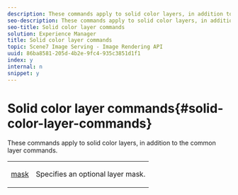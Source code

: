 ```yaml
---
description: These commands apply to solid color layers, in addition to the common layer commands.
seo-description: These commands apply to solid color layers, in addition to the common layer commands.
seo-title: Solid color layer commands
solution: Experience Manager
title: Solid color layer commands
topic: Scene7 Image Serving - Image Rendering API
uuid: 86ba8581-205d-4b2e-9fc4-935c3851d1f1
index: y
internal: n
snippet: y
---
```


# Solid color layer commands{#solid-color-layer-commands}

These commands apply to solid color layers, in addition to the common layer commands.

<table id="simpletable_4E563E4C797E45F390340258170BDCE4"> 
 <tr class="strow"> 
  <td class="stentry"> <p><a href="../../../../../../is_api/http_ref/image-serving-api-ref/c-http-protocol-reference/c-command-reference/r-mask.md#reference-922254e027404fb890b850e2723ee06e" type="reference" format="dita" scope="local"> mask</a> </p> </td> 
  <td class="stentry"> <p>Specifies an optional layer mask. </p></td> 
 </tr> 
</table>

